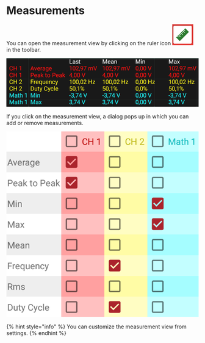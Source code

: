 # Measurements



You can open the measurement view by clicking on the ruler icon ![](../../../../.gitbook/assets/jj.png) in the toolbar.

![Measurement view](../../../../.gitbook/assets/image%20%2875%29.png)

If you click on the measurement view, a dialog pops up in which you can add or remove measurements.

![](../../../../.gitbook/assets/image%20%2849%29.png)

{% hint style="info" %}
You can customize the measurement view from settings.
{% endhint %}


